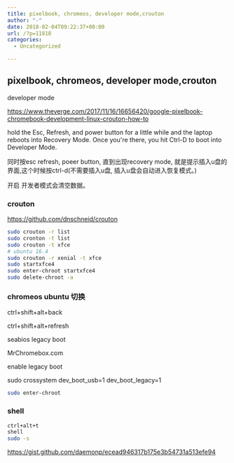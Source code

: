 ```yaml
---
title: pixelbook, chromeos, developer mode,crouton
author: "-"
date: 2018-02-04T09:22:37+00:00
url: /?p=11818
categories:
  - Uncategorized

---
```

## pixelbook, chromeos, developer mode,crouton
developer mode
  
https://www.theverge.com/2017/11/16/16656420/google-pixelbook-chromebook-development-linux-crouton-how-to
  
hold the Esc, Refresh, and power button for a little while and the laptop reboots into Recovery Mode. Once you're there, you hit Ctrl-D to boot into Developer Mode.
  
同时按esc refresh, poeer button, 直到出现recovery mode, 就是提示插入u盘的界面,这个时候按ctrl-d(不需要插入u盘, 插入u盘会自动进入恢复模式。)
  
开启 开发者模式会清空数据。

### crouton

https://github.com/dnschneid/crouton

```bash
sudo crouton -r list
sudo cronton -t list
sudo crouton -t xfce
# ubuntu 16.4
sudo crouton -r xenial -t xfce
sudo startxfce4
sudo enter-chroot startxfce4
sudo delete-chroot -a
```

### chromeos ubuntu 切换

ctrl+shift+alt+back
  
ctrl+shift+alt+refresh

seabios legacy boot
  
MrChromebox.com

enable legacy boot
  
sudo crossystem dev_boot_usb=1 dev_boot_legacy=1

```bash
sudo enter-chroot
```

### shell

```bash
ctrl+alt+t
shell
sudo -s
```

https://gist.github.com/daemonp/ecead946317b175e3b54731a513efe94